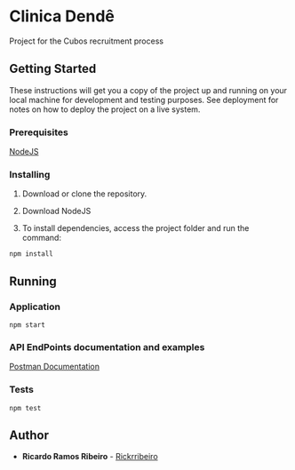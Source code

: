 # Clinica Dendê

Project for the Cubos recruitment process

## Getting Started

These instructions will get you a copy of the project up and running on your local machine for development and testing purposes. See deployment for notes on how to deploy the project on a live system.

### Prerequisites

[NodeJS](https://nodejs.org/)


### Installing

1. Download or clone the repository.

2. Download NodeJS

3. To install dependencies, access the project folder and run the command:

```
npm install
```

## Running

### Application

```
npm start
```
### API EndPoints documentation and examples

[Postman Documentation](https://documenter.getpostman.com/view/10937346/TVmQcarG#intro) 

### Tests

```
npm test
```



## Author

* **Ricardo Ramos Ribeiro** - [Rickrribeiro](https://github.com/rickrribeiro)

